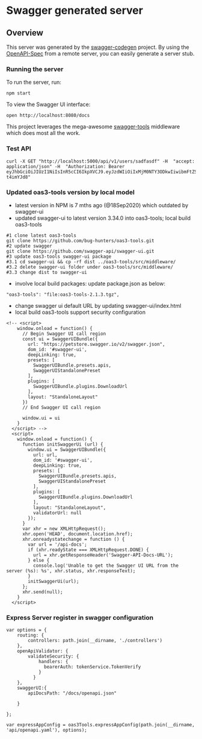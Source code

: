 # Swagger generated server

## Overview
This server was generated by the [swagger-codegen](https://github.com/swagger-api/swagger-codegen) project.  By using the [OpenAPI-Spec](https://github.com/OAI/OpenAPI-Specification) from a remote server, you can easily generate a server stub.

### Running the server
To run the server, run:

```
npm start
```

To view the Swagger UI interface:

```
open http://localhost:8080/docs
```

This project leverages the mega-awesome [swagger-tools](https://github.com/apigee-127/swagger-tools) middleware which does most all the work.


### Test API
```
curl -X GET "http://localhost:5000/api/v1/users/sadfasdf" -H  "accept: application/json" -H  "Authorization: Bearer eyJhbGciOiJIUzI1NiIsInR5cCI6IkpXVCJ9.eyJzdWIiOiIxMjM0NTY3ODkwIiwibmFtZSI6IkpvaG4gRG9lIiwiaWF0IjoxNTE2MjM5MDIyLCJpc3MiOiJJU0EgQXV0aCJ9.uC_oQOEP0Cxs8ZA6NwK8TK3BvJWFv33dQg-t4imYJd8"
```

### Updated oas3-tools version by local model
- latest version in NPM is 7 mths ago (@18Sep2020) which outdated by swagger-ui
- updated swagger-ui to latest version 3.34.0 into oas3-tools; local build oas3-tools
```
#1 clone latest oas3-tools
git clone https://github.com/bug-hunters/oas3-tools.git
#2 update swagger
git clone https://github.com/swagger-api/swagger-ui.git
#3 update oas3-tools swagger-ui package
#3.1 cd swagger-ui && cp -rf dist ../oas3-tools/src/middleware/
#3.2 delete swagger-ui folder under oas3-tools/src/middleware/
#3.3 change dist to swagger-ui
```
- involve local build packages: update package.json as below: 
```
"oas3-tools": "file:oas3-tools-2.1.3.tgz",
```

- change swagger ui default URL by updating swagger-ui/index.html
- local build oas3-tools support security configuration
```
<!-- <script>
    window.onload = function() {
      // Begin Swagger UI call region
      const ui = SwaggerUIBundle({
        url: "https://petstore.swagger.io/v2/swagger.json",
        dom_id: '#swagger-ui',
        deepLinking: true,
        presets: [
          SwaggerUIBundle.presets.apis,
          SwaggerUIStandalonePreset
        ],
        plugins: [
          SwaggerUIBundle.plugins.DownloadUrl
        ],
        layout: "StandaloneLayout"
      })
      // End Swagger UI call region

      window.ui = ui
    }
  </script> -->
  <script>
    window.onload = function() {
      function initSwaggerUi (url) {
        window.ui = SwaggerUIBundle({
          url: url,
          dom_id: '#swagger-ui',
          deepLinking: true,
          presets: [
            SwaggerUIBundle.presets.apis,
            SwaggerUIStandalonePreset
          ],
          plugins: [
            SwaggerUIBundle.plugins.DownloadUrl
          ],
          layout: "StandaloneLayout",
          validatorUrl: null
        });
      }
      var xhr = new XMLHttpRequest();
      xhr.open('HEAD', document.location.href);
      xhr.onreadystatechange = function () {
        var url = '/api-docs';
        if (xhr.readyState === XMLHttpRequest.DONE) {
          url = xhr.getResponseHeader('Swagger-API-Docs-URL');
        } else {
          console.log('Unable to get the Swagger UI URL from the server (%s): %s', xhr.status, xhr.responseText);
        }
        initSwaggerUi(url);
      };
      xhr.send(null);
    }
  </script>
```

### Express Server register in swagger configuration
```
var options = {
    routing: {
        controllers: path.join(__dirname, './controllers')
    },
    openApiValidator: {
        validateSecurity: {
            handlers: {
              bearerAuth: tokenService.TokenVerify
            }
          }
    },
    swaggerUI:{
        apiDocsPath: "/docs/openapi.json"
        
    }

};

var expressAppConfig = oas3Tools.expressAppConfig(path.join(__dirname, 'api/openapi.yaml'), options);
```